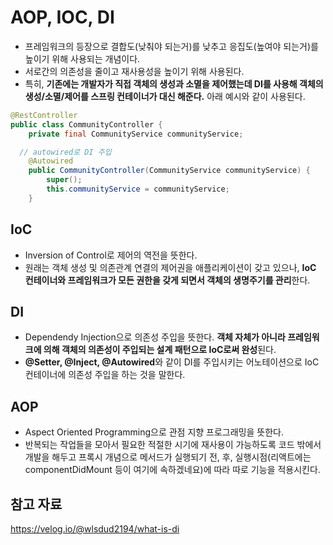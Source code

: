 # AOP, IOC, DI

- 프레임워크의 등장으로 결합도(낮춰야 되는거)를 낮추고 응집도(높여야 되는거)를 높이기 위해 사용되는 개념이다.
- 서로간의 의존성을 줄이고 재사용성을 높이기 위해 사용된다.
- 특히, **기존에는 개발자가 직접 객체의 생성과 소멸을 제어했는데 DI를 사용해 객체의 생성/소멸/제어를 스프링 컨테이너가 대신 해준다.** 아래 예시와 같이 사용된다.

```Java
@RestController
public class CommunityController {
	private final CommunityService communityService;

  // autowired로 DI 주입
	@Autowired
	public CommunityController(CommunityService communityService) {
		super();
		this.communityService = communityService;
	}
```

## IoC
- Inversion of Control로 제어의 역전을 뜻한다.
- 원래는 객체 생성 및 의존관계 연결의 제어권을 애플리케이션이 갖고 있으나, **IoC 컨테이너와 프레임워크가 모든 권한을 갖게 되면서 객체의 생명주기를 관리**한다.

## DI
- Dependendy Injection으로 의존성 주입을 뜻한다. **객체 자체가 아니라 프레임워크에 의해 객체의 의존성이 주입되는 설계 패턴으로 IoC로써 완성**된다.
- **@Setter, @Inject, @Autowired**와 같이 DI를 주입시키는 어노테이션으로 IoC 컨테이너에 의존성 주입을 하는 것을 말한다.

## AOP
- Aspect Oriented Programming으로 관점 지향 프로그래밍을 뜻한다.
- 반복되는 작업들을 모아서 필요한 적절한 시기에 재사용이 가능하도록 코드 밖에서 개발을 해두고 프록시 개념으로 메서드가 실행되기 전, 후, 실행시점(리액트에는 componentDidMount 등이 여기에 속하겠네요)에 따라 따로 기능을 적용시킨다.

## 참고 자료
https://velog.io/@wlsdud2194/what-is-di